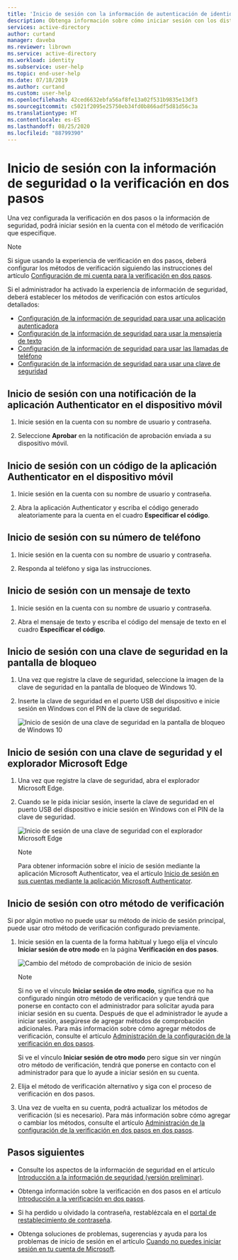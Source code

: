 ```yaml
---
title: 'Inicio de sesión con la información de autenticación de identidad: Azure AD'
description: Obtenga información sobre cómo iniciar sesión con los distintos métodos de verificación de identidad en la información de seguridad.
services: active-directory
author: curtand
manager: daveba
ms.reviewer: librown
ms.service: active-directory
ms.workload: identity
ms.subservice: user-help
ms.topic: end-user-help
ms.date: 07/18/2019
ms.author: curtand
ms.custom: user-help
ms.openlocfilehash: 42ced6632ebfa56af8fe13a02f531b9835e13df3
ms.sourcegitcommit: c5021f2095e25750eb34fd0b866adf5d81d56c3a
ms.translationtype: HT
ms.contentlocale: es-ES
ms.lasthandoff: 08/25/2020
ms.locfileid: "88799390"
---
```

# <a name="sign-in-using-two-step-verification-or-security-info"></a>Inicio de sesión con la información de seguridad o la verificación en dos pasos

Una vez configurada la verificación en dos pasos o la información de seguridad, podrá iniciar sesión en la cuenta con el método de verificación que especifique.

> [!Note]
> Si sigue usando la experiencia de verificación en dos pasos, deberá configurar los métodos de verificación siguiendo las instrucciones del artículo [Configuración de mi cuenta para la verificación en dos pasos](multi-factor-authentication-end-user-first-time.md).
>
> Si el administrador ha activado la experiencia de información de seguridad, deberá establecer los métodos de verificación con estos artículos detallados:<ul><li>[Configuración de la información de seguridad para usar una aplicación autenticadora](security-info-setup-auth-app.md)</li><li>[Configuración de la información de seguridad para usar la mensajería de texto](security-info-setup-text-msg.md)</li><li>[Configuración de la información de seguridad para usar las llamadas de teléfono](security-info-setup-phone-number.md)</li><li>[Configuración de la información de seguridad para usar una clave de seguridad](security-info-setup-security-key.md)</li></ul>

## <a name="sign-in-using-an-authenticator-app-notification-on-your-mobile-device"></a>Inicio de sesión con una notificación de la aplicación Authenticator en el dispositivo móvil

1. Inicie sesión en la cuenta con su nombre de usuario y contraseña.

2. Seleccione **Aprobar** en la notificación de aprobación enviada a su dispositivo móvil.

## <a name="sign-in-using-an-authenticator-app-code-on-your-mobile-device"></a>Inicio de sesión con un código de la aplicación Authenticator en el dispositivo móvil

1. Inicie sesión en la cuenta con su nombre de usuario y contraseña.

2. Abra la aplicación Authenticator y escriba el código generado aleatoriamente para la cuenta en el cuadro **Especificar el código**.

## <a name="sign-in-using-your-phone-number"></a>Inicio de sesión con su número de teléfono

1. Inicie sesión en la cuenta con su nombre de usuario y contraseña.

2. Responda al teléfono y siga las instrucciones.

## <a name="sign-in-using-a-text-message"></a>Inicio de sesión con un mensaje de texto

1. Inicie sesión en la cuenta con su nombre de usuario y contraseña.

2. Abra el mensaje de texto y escriba el código del mensaje de texto en el cuadro **Especificar el código**.

## <a name="sign-in-using-a-security-key-at-the-lock-screen"></a>Inicio de sesión con una clave de seguridad en la pantalla de bloqueo

1. Una vez que registre la clave de seguridad, seleccione la imagen de la clave de seguridad en la pantalla de bloqueo de Windows 10.

2. Inserte la clave de seguridad en el puerto USB del dispositivo e inicie sesión en Windows con el PIN de la clave de seguridad.

    ![Inicio de sesión de una clave de seguridad en la pantalla de bloqueo de Windows 10](./media/security-info/security-info-windows-10-lock-screen-security-key.png)

## <a name="sign-in-using-a-security-key-and-the-microsoft-edge-browser"></a>Inicio de sesión con una clave de seguridad y el explorador Microsoft Edge

1. Una vez que registre la clave de seguridad, abra el explorador Microsoft Edge.

2. Cuando se le pida iniciar sesión, inserte la clave de seguridad en el puerto USB del dispositivo e inicie sesión en Windows con el PIN de la clave de seguridad.

    ![Inicio de sesión de una clave de seguridad con el explorador Microsoft Edge](./media/security-info/security-info-edge-security-key.png)

    >[!NOTE]
    >Para obtener información sobre el inicio de sesión mediante la aplicación Microsoft Authenticator, vea el artículo [Inicio de sesión en sus cuentas mediante la aplicación Microsoft Authenticator](user-help-auth-app-sign-in.md).

## <a name="sign-in-using-another-verification-method"></a>Inicio de sesión con otro método de verificación

Si por algún motivo no puede usar su método de inicio de sesión principal, puede usar otro método de verificación configurado previamente.

1. Inicie sesión en la cuenta de la forma habitual y luego elija el vínculo **Iniciar sesión de otro modo** en la página **Verificación en dos pasos**.

    ![Cambio del método de comprobación de inicio de sesión](media/security-info/two-factor-auth-signin-another-way.png)

    >[!Note]
    >Si no ve el vínculo **Iniciar sesión de otro modo**, significa que no ha configurado ningún otro método de verificación y que tendrá que ponerse en contacto con el administrador para solicitar ayuda para iniciar sesión en su cuenta. Después de que el administrador le ayude a iniciar sesión, asegúrese de agregar métodos de comprobación adicionales. Para más información sobre cómo agregar métodos de verificación, consulte el artículo [Administración de la configuración de la verificación en dos pasos](multi-factor-authentication-end-user-manage-settings.md).
    >
    >Si ve el vínculo **Iniciar sesión de otro modo** pero sigue sin ver ningún otro método de verificación, tendrá que ponerse en contacto con el administrador para que lo ayude a iniciar sesión en su cuenta.

2. Elija el método de verificación alternativo y siga con el proceso de verificación en dos pasos.

3. Una vez de vuelta en su cuenta, podrá actualizar los métodos de verificación (si es necesario). Para más información sobre cómo agregar o cambiar los métodos, consulte el artículo [Administración de la configuración de la verificación en dos pasos en dos pasos](multi-factor-authentication-end-user-manage-settings.md).

## <a name="next-steps"></a>Pasos siguientes

- Consulte los aspectos de la información de seguridad en el artículo [Introducción a la información de seguridad (versión preliminar)](./security-info-setup-signin.md).

- Obtenga información sobre la verificación en dos pasos en el artículo [Introducción a la verificación en dos pasos](./multi-factor-authentication-end-user-first-time.md).

- Si ha perdido u olvidado la contraseña, restablézcala en el [portal de restablecimiento de contraseña](https://passwordreset.microsoftonline.com/).

- Obtenga soluciones de problemas, sugerencias y ayuda para los problemas de inicio de sesión en el artículo [Cuando no puedes iniciar sesión en tu cuenta de Microsoft](https://support.microsoft.com/help/12429/microsoft-account-sign-in-cant).